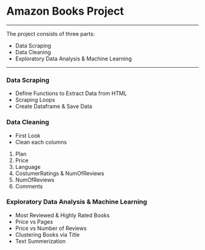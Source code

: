 # Amazon Books Project
___
The project consists of three parts:
* Data Scraping
* Data Cleaning
* Exploratory Data Analysis & Machine Learning
___
### Data Scraping
* Define Functions to Extract Data from HTML
* Scraping Loops
* Create Dataframe & Save Data
### Data Cleaning
* First Look
* Clean each columns
1. Plan
2. Price
3. Language
4. CostumerRatings & NumOfReviews
5. NumOfReviews
6. Comments
### Exploratory Data Analysis & Machine Learning
* Most Reviewed & Highly Rated Books
* Price vs Pages
* Price vs Number of Reviews
* Clustering Books via Title
* Text Summerization
